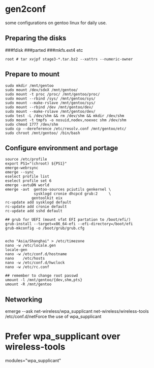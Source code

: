 # gen2conf
some configurations on gentoo linux for daily use. 

## Preparing the disks

###fdisk
###parted
###mkfs.ext4 etc
```
root # tar xvjpf stage3-*.tar.bz2 --xattrs --numeric-owner

```

## Prepare to mount 
```
sudo mkdir /mnt/gentoo
sudo mount /dev/sdxX /mnt/gentoo/
sudo mount -t proc /proc/ /mnt/gentoo/proc/
sudo mount --rbind /sys/ /mnt/gentoo/sys/
sudo mount --make-rslave /mnt/gentoo/sys/
sudo mount --rbind /dev /mnt/gentoo/dev/
sudo mount --make-rslave /mnt/gentoo/dev/
sudo test -L /dev/shm && rm /dev/shm && mkdir /dev/shm 
sudo mount -t tmpfs -o nosuid,nodev,noexec shm /dev/shm
sudo chmod 1777 /dev/shm
sudo cp --dereference /etc/resolv.conf /mnt/gentoo/etc/
sudo chroot /mnt/gentoo/ /bin/bash
```
## Configure environment and portage
```
source /etc/profile
export PS1="(chroot) ${PS1}"
emerge-webrsync
emerge --sync
eselect profile list
eselect profile set 6 
emerge -avtuDN world
emerge -avt  gentoo-sources pciutils genkernel \
             sysklogd cronie dhcpcd grub:2     \
            gentoolkit eix 
rc-update add sysklogd default
rc-update add cronie default
rc-update add sshd default

## grub for UEFI (mount vfat EFI partation to /boot/efi/)
grub-install --target=x86_64-efi --efi-directory=/boot/efi
grub-mkconfig -o /boot/grub/grub.cfg


echo "Asia/Shanghai" > /etc/timezone
nano -w /etc/locale.gen
locale-gen
nano -w /etc/conf.d/hostname
nano    /etc/hosts
nano -w /etc/conf.d/hwclock
nano -w /etc/rc.conf

## remember to change root passwd
umount -l /mnt/gentoo/{dev,shm,pts}
umount -R /mnt/gentoo

```

## Networking
emerge --ask net-wireless/wpa_supplicant net-wireless/wireless-tools
/etc/conf.d/netForce the use of wpa_supplicant
# Prefer wpa_supplicant over wireless-tools
modules="wpa_supplicant"





